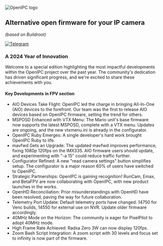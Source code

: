 ![OpenIPC logo][logo]

## Alternative open firmware for your IP camera
_(based on Buildroot)_

[![Telegram](https://openipc.org/images/telegram_button.svg)][telegram]

### A 2024 Year of Innovation

Welcome to a special edition highlighting the most impactful developments within the OpenIPC project over the past year.
The community's dedication has driven significant progress, and we're excited to share these achievements with you.

#### Key Developments in FPV section

- AIO Devices Take Flight: OpenIPC led the charge in bringing All-In-One (AIO) devices to the forefront. Our team was the first to release AIO devices based on OpenIPC firmware, setting the trend for others.
- MSPOSD Enhanced with VTX Menu: The Mario unit's base firmware now supports the latest MSPOSD, complete with a VTX menu. Updates are ongoing, and the new vtxmenu.ini is already in the configurator.
- OpenIPC Ruby Emerges: A single developer's hard work brought OpenIPC Ruby to life.
- mavfwd Gets an Upgrade: The updated mavfwd improves performance, fixing 1080p 120fps on the IMX335. AIO firmware users should update, and experimenting with "-a 15" could reduce traffic further.
- Configurator Refined: A new "read camera settings" button simplifies setup. The configurator is a major reason 60% of users have switched to OpenIPC.
- Strategic Partnerships: OpenIPC is gaining recognition! RunCam, Emax, and BetaFPV are now collaborating with OpenIPC, with new product launches in the works.
- OpenHD Reconciliation: Prior misunderstandings with OpenHD have been resolved, paving the way for future collaboration.
- Telemetry Port Update: Default telemetry ports have changed: 14750 for Venc builds, 14550 for external use on NVR. Update older firmware accordingly.
- 40MHz Mode on the Horizon: The community is eager for PixelPilot to adopt 40MHz mode.
- High Frame Rate Achieved: Radxa Zero 3W can now display 120fps.
- Zoom Bash Script Integration: A zoom script with 30 levels and focus set to infinity is now part of the firmware.


[logo]: https://openipc.org/assets/openipc-logo-black.svg
[telegram]: https://openipc.org/our-channels
